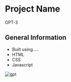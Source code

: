 


<h1>Project Name</h1>
<p>GPT-3</p>

<h2>General Information</h2>
<ul>
  <li>Built using.....</li>
  <li>HTML</li>
  <li>CSS</li>
  <li>Javascript</li>
 </ul>
 
 ![gpt](https://user-images.githubusercontent.com/82509653/172231736-811c9e93-b852-4604-bc01-ce07407e0d5d.PNG)

